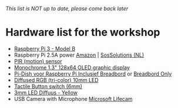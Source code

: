*This list is NOT up to date, please come back later*

# Hardware list for the workshop

* [Raspberry Pi 3 - Model B](https://www.adafruit.com/product/3055)
* Raspberry Pi 2.5A power [Amazon](https://www.amazon.com/Official-Raspberry-Foundation-Power-Supply/dp/B01LCNF8FU) | [SosSolutions (NL)](https://www.sossolutions.nl/originele-raspberry-pi-foundation-2-5a-voeding-met-4-pluggen)
* [PIR (motion) sensor](http://www.adafruit.com/products/189)
* [Monochrome 1.3" 128x64 OLED graphic display](https://www.adafruit.com/product/938)
* [Pi-Dish voor Raspberry Pi Inclusief Breadbord](https://www.sossolutions.nl/adafruit-pi-dish-voor-raspberry-pi) or [Breadbord Only](https://www.adafruit.com/product/239)
* [Diffused RGB (tri-color) 10mm LED](http://www.adafruit.com/products/848) 
* [Tactile Button switch (6mm)](http://www.adafruit.com/products/367)
* [3mm LED Diffuus - Yellow](https://www.kiwi-electronics.nl/3mm-diffuus-geel-10-pack)
* USB Camera with Microphone [Microsoft Lifecam](https://www.microsoft.com/accessories/nl-nl/products/webcams/lifecam-cinema/h5d-00015#devkit-highlights)
